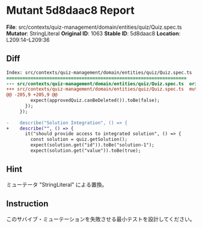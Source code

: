 # Mutant 5d8daac8 Report

**File**: src/contexts/quiz-management/domain/entities/quiz/Quiz.spec.ts
**Mutator**: StringLiteral
**Original ID**: 1063
**Stable ID**: 5d8daac8
**Location**: L209:14–L209:36

## Diff

```diff
Index: src/contexts/quiz-management/domain/entities/quiz/Quiz.spec.ts
===================================================================
--- src/contexts/quiz-management/domain/entities/quiz/Quiz.spec.ts	original
+++ src/contexts/quiz-management/domain/entities/quiz/Quiz.spec.ts	mutated #1063
@@ -205,9 +205,9 @@
         expect(approvedQuiz.canBeDeleted()).toBe(false);
       });
     });
 
-    describe("Solution Integration", () => {
+    describe("", () => {
       it("should provide access to integrated solution", () => {
         const solution = quiz.getSolution();
         expect(solution.get("id")).toBe("solution-1");
         expect(solution.get("value")).toBe(true);
```

## Hint

ミューテータ "StringLiteral" による置換。

## Instruction

このサバイブ・ミューテーションを失敗させる最小テストを設計してください。
